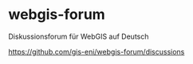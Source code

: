 # webgis-forum
Diskussionsforum für WebGIS auf Deutsch

https://github.com/gis-eni/webgis-forum/discussions
